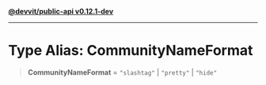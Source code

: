 [**@devvit/public-api v0.12.1-dev**](../../README.md)

---

# Type Alias: CommunityNameFormat

> **CommunityNameFormat** = `"slashtag"` \| `"pretty"` \| `"hide"`
